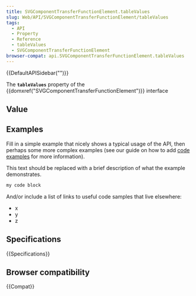 ```yaml
---
title: SVGComponentTransferFunctionElement.tableValues
slug: Web/API/SVGComponentTransferFunctionElement/tableValues
tags:
  - API
  - Property
  - Reference
  - tableValues
  - SVGComponentTransferFunctionElement
browser-compat: api.SVGComponentTransferFunctionElement.tableValues
---
```

{{DefaultAPISidebar("")}}

The **`tableValues`** property of the {{domxref("SVGComponentTransferFunctionElement")}} interface 

## Value



## Examples

Fill in a simple example that nicely shows a typical usage of the API, then perhaps some more complex examples (see our guide on how to add [code examples](/en-US/docs/MDN/Contribute/Structures/Code_examples) for more information).

This text should be replaced with a brief description of what the example demonstrates.

```js
my code block
```

And/or include a list of links to useful code samples that live elsewhere:

*   x
*   y
*   z

## Specifications

{{Specifications}}

## Browser compatibility

{{Compat}}



